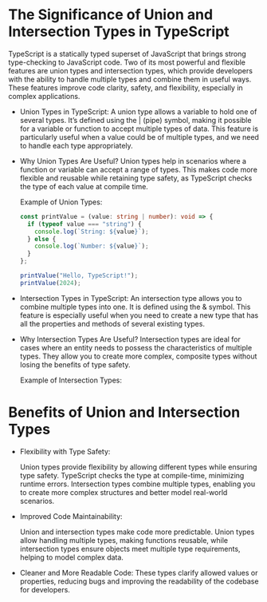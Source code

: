 # The Significance of Union and Intersection Types in TypeScript

TypeScript is a statically typed superset of JavaScript that brings strong type-checking to JavaScript code. Two of its most powerful and flexible features are union types and intersection types, which provide developers with the ability to handle multiple types and combine them in useful ways. These features improve code clarity, safety, and flexibility, especially in complex applications.

+ Union Types in TypeScript:
  A union type allows a variable to hold one of several types. It’s defined using the | (pipe) symbol, making it possible for a variable or function to accept multiple types of data. This feature is particularly useful when a value could be of multiple types, and we need to handle each type appropriately.

+ Why Union Types Are Useful?
  Union types help in scenarios where a function or variable can accept a range of types. This makes code more flexible and reusable while retaining type safety, as TypeScript checks the type of each value at compile time.

  Example of Union Types:

  ```ts
  const printValue = (value: string | number): void => {
    if (typeof value === "string") {
      console.log(`String: ${value}`);
    } else {
      console.log(`Number: ${value}`);
    }
  };

  printValue("Hello, TypeScript!");
  printValue(2024);
  ```

+ Intersection Types in TypeScript:
  An intersection type allows you to combine multiple types into one. It is defined using the & symbol. This feature is especially useful when you need to create a new type that has all the properties and methods of several existing types.

+ Why Intersection Types Are Useful?
  Intersection types are ideal for cases where an entity needs to possess the characteristics of multiple types. They allow you to create more complex, composite types without losing the benefits of type safety.

  Example of Intersection Types:




# Benefits of Union and Intersection Types
+ Flexibility with Type Safety:

    Union types provide flexibility by allowing different types while ensuring type safety. TypeScript checks the type at compile-time, minimizing runtime errors.
    Intersection types combine multiple types, enabling you to create more complex structures and better model real-world scenarios.
+ Improved Code Maintainability:

    Union and intersection types make code more predictable. Union types allow handling multiple types, making functions reusable, while intersection types ensure objects meet multiple type requirements, helping to model complex data.

+ Cleaner and More Readable Code:
    These types clarify allowed values or properties, reducing bugs and improving the readability of the codebase for developers.
```
